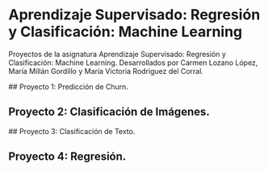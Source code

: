 # Aprendizaje Supervisado: Regresión y Clasificación: Machine Learning
Proyectos de la asignatura Aprendizaje Supervisado: Regresión y Clasificación: Machine Learning. Desarrollados por Carmen Lozano López, María Millán Gordillo y María Victoria Rodriguez del Corral.

## Proyecto 1: Predicción de Churn.
## Proyecto 2: Clasificación de Imágenes.
## Proyecto 3: Clasificación de Texto.
## Proyecto 4: Regresión.
